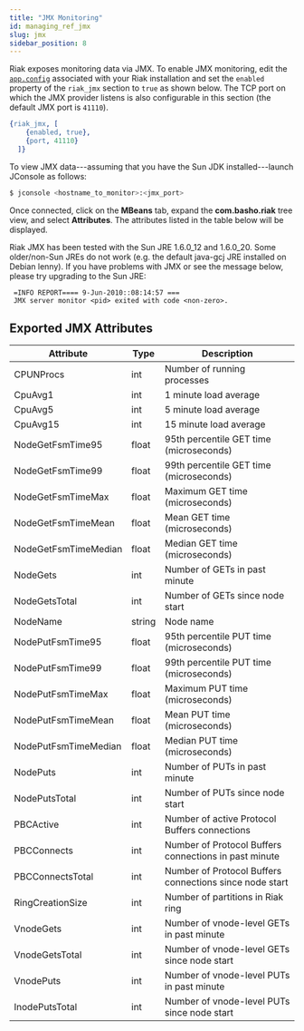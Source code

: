 ```yaml
---
title: "JMX Monitoring"
id: managing_ref_jmx
slug: jmx
sidebar_position: 8
---
```


Riak exposes monitoring data via JMX.  To enable JMX monitoring, edit the [`app.config`](../../configuring/reference.md#advanced-configuration) associated with your Riak installation and set the `enabled` property of the `riak_jmx` section to `true` as shown below.  The TCP port on which the JMX provider listens is also configurable in this section (the default JMX port is `41110`).

```erlang
{riak_jmx, [
    {enabled, true},
    {port, 41110}
  ]}
```

To view JMX data---assuming that you have the Sun JDK installed---launch JConsole as follows:

```bash
$ jconsole <hostname_to_monitor>:<jmx_port>
```

Once connected, click on the **MBeans** tab, expand the **com.basho.riak** tree view, and select **Attributes**. The attributes listed in the table below will be displayed.

Riak JMX has been tested with the Sun JRE 1.6.0_12 and 1.6.0_20. Some older/non-Sun JREs do not work (e.g. the default java-gcj JRE installed on Debian lenny). If you have problems with JMX or see the message below, please try upgrading to the Sun JRE:

```log
 =INFO REPORT==== 9-Jun-2010::08:14:57 ===
 JMX server monitor <pid> exited with code <non-zero>.
```

## Exported JMX Attributes

| Attribute            | Type   | Description                                             |
|----------------------|--------|---------------------------------------------------------|
| CPUNProcs            | int    | Number of running processes                             |
| CpuAvg1              | int    | 1 minute load average                                   |
| CpuAvg5              | int    | 5 minute load average                                   |
| CpuAvg15             | int    | 15 minute load average                                  |
| NodeGetFsmTime95     | float  | 95th percentile GET time (microseconds)                 |
| NodeGetFsmTime99     | float  | 99th percentile GET time (microseconds)                 |
| NodeGetFsmTimeMax    | float  | Maximum GET time (microseconds)                         |
| NodeGetFsmTimeMean   | float  | Mean GET time (microseconds)                            |
| NodeGetFsmTimeMedian | float  | Median GET time (microseconds)                          |
| NodeGets             | int    | Number of GETs in past minute                           |
| NodeGetsTotal        | int    | Number of GETs since node start                         |
| NodeName             | string | Node name                                               |
| NodePutFsmTime95     | float  | 95th percentile PUT time (microseconds)                 |
| NodePutFsmTime99     | float  | 99th percentile PUT time (microseconds)                 |
| NodePutFsmTimeMax    | float  | Maximum PUT time (microseconds)                         |
| NodePutFsmTimeMean   | float  | Mean PUT time (microseconds)                            |
| NodePutFsmTimeMedian | float  | Median PUT time (microseconds)                          |
| NodePuts             | int    | Number of PUTs in past minute                           |
| NodePutsTotal        | int    | Number of PUTs since node start                         |
| PBCActive            | int    | Number of active Protocol Buffers connections           |
| PBCConnects          | int    | Number of Protocol Buffers connections in past minute   |
| PBCConnectsTotal     | int    | Number of Protocol Buffers connections since node start |
| RingCreationSize     | int    | Number of partitions in Riak ring                       |
| VnodeGets            | int    | Number of vnode-level GETs in past minute               |
| VnodeGetsTotal       | int    | Number of vnode-level GETs since node start             |
| VnodePuts            | int    | Number of vnode-level PUTs in past minute               |
| InodePutsTotal       | int    | Number of vnode-level PUTs since node start             |